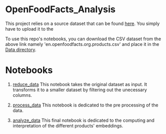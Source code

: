 # OpenFoodFacts_Analysis

This project relies on a source dataset that can be found [here](https://world.openfoodfacts.org/data).
You simply have to upload it to the 

To use this repo's notebooks, you can download the CSV dataset from the above link namely 'en.openfoodfacts.org.products.csv' and place it in the [Data directory](data/).

# Notebooks 
1. [reduce_data](reduce_data.ipynb)
This notebook takes the original dataset as input. It transforms it to a smaller dataset by filtering out the unecessary columns.

2. [process_data](process_data.ipynb)
This notebook is dedicated to the pre processing of the data.

3. [analyze_data](analyze_data.ipynb)
This final notebook is dedicated to the computing and interpretation of the different products' embeddings.